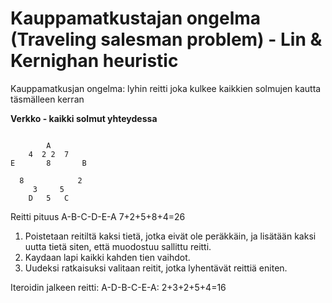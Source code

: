 # Kauppamatkustajan ongelma (Traveling salesman problem) - Lin & Kernighan heuristic

Kauppamatkusjan ongelma: lyhin reitti joka kulkee kaikkien solmujen
kautta täsmälleen kerran

**Verkko - kaikki solmut yhteydessa**

```

		A
	4  2 2	7	
E	    8		B
	 			
  8			   2
	 3	   5
	D	5	C

```

Reitti			pituus
A-B-C-D-E-A		7+2+5+8+4=26

1. Poistetaan reitiltä kaksi tietä, jotka eivät ole peräkkäin,
ja lisätään kaksi uutta tietä siten, että muodostuu sallittu reitti.
2. Kaydaan lapi kaikki kahden tien vaihdot.
3. Uudeksi ratkaisuksi valitaan reitit, jotka lyhentävät reittiä eniten.

Iteroidin jalkeen reitti:
A-D-B-C-E-A: 2+3+2+5+4=16
